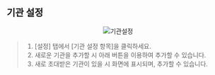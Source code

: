 ## 기관 설정

<p align = "center">
<img  alt="기관설정" src="https://github.com/user-attachments/assets/2e3952cd-b059-441b-9c78-0dc364f568b3" />
<p/>

>1. [설정] 탭에서 [기관 설정 항목]을 클릭하세요.
>2. 새로운 기관을 추가할 시 아래 버튼을 이용하여 추가할 수 있습니다.
>3. 새로 초대받은 기관이 있을 시 화면에 표시되며, 추가할 수 있습니다.
